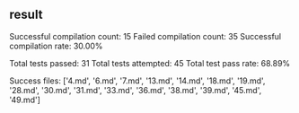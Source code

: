 

## result

Successful compilation count: 15
Failed compilation count: 35
Successful compilation rate: 30.00%

Total tests passed: 31
Total tests attempted: 45
Total test pass rate: 68.89%

Success files: 
['4.md', '6.md', '7.md', '13.md', '14.md', '18.md', '19.md', '28.md', '30.md', '31.md', '33.md', '36.md', '38.md', 
'39.md', '45.md', '49.md']